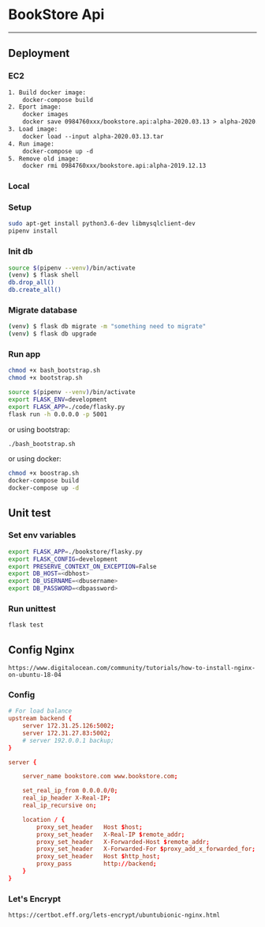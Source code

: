 
# BookStore Api

--------------------------------------------

## Deployment

### EC2

```txt
1. Build docker image:
    docker-compose build
2. Eport image:
    docker images
    docker save 0984760xxx/bookstore.api:alpha-2020.03.13 > alpha-2020.03.13.tar
3. Load image:
    docker load --input alpha-2020.03.13.tar
4. Run image:
    docker-compose up -d
5. Remove old image:
    docker rmi 0984760xxx/bookstore.api:alpha-2019.12.13
```

### Local

### Setup

```sh
sudo apt-get install python3.6-dev libmysqlclient-dev
pipenv install
```

### Init db

```sh
source $(pipenv --venv)/bin/activate
(venv) $ flask shell
db.drop_all()
db.create_all()
```

### Migrate database

```sh
(venv) $ flask db migrate -m "something need to migrate"
(venv) $ flask db upgrade
```

### Run app

```sh
chmod +x bash_bootstrap.sh
chmod +x bootstrap.sh
```

```sh
source $(pipenv --venv)/bin/activate
export FLASK_ENV=development
export FLASK_APP=./code/flasky.py
flask run -h 0.0.0.0 -p 5001
```

or using bootstrap:

```sh
./bash_bootstrap.sh
```

or using docker:

```sh
chmod +x boostrap.sh
docker-compose build
docker-compose up -d
```

## Unit test

### Set env variables

```sh
export FLASK_APP=./bookstore/flasky.py
export FLASK_CONFIG=development
export PRESERVE_CONTEXT_ON_EXCEPTION=False
export DB_HOST=<dbhost>
export DB_USERNAME=<dbusername>
export DB_PASSWORD=<dbpassword>
```

### Run unittest

```sh
flask test
```

## Config Nginx

```url
https://www.digitalocean.com/community/tutorials/how-to-install-nginx-on-ubuntu-18-04
```

### Config

```conf
# For load balance
upstream backend {
    server 172.31.25.126:5002;
    server 172.31.27.83:5002;
    # server 192.0.0.1 backup;
}

server {

    server_name bookstore.com www.bookstore.com;

    set_real_ip_from 0.0.0.0/0;
    real_ip_header X-Real-IP;
    real_ip_recursive on;

    location / {
        proxy_set_header   Host $host;
        proxy_set_header   X-Real-IP $remote_addr;
        proxy_set_header   X-Forwarded-Host $remote_addr;
        proxy_set_header   X-Forwarded-For $proxy_add_x_forwarded_for;
        proxy_set_header   Host $http_host;
        proxy_pass         http://backend;
    }
}

```

### Let's Encrypt

```url
https://certbot.eff.org/lets-encrypt/ubuntubionic-nginx.html
```
